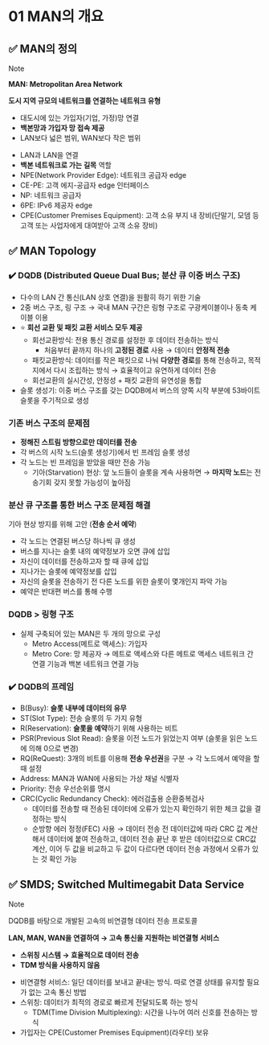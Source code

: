 # 01 MAN의 개요

## ✅ MAN의 정의

> [!NOTE]
>
> **MAN: Metropolitan Area Network**
>
> **도시 지역 규모의 네트워크를 연결하는 네트워크 유형**
>
> - 대도시에 있는 가입자(기업, 가정)망 연결
> - **백본망과 가입자 망 접속 제공**
> - LAN보다 넓은 범위, WAN보다 작은 범위

- LAN과 LAN을 연결
- **백본 네트워크로 가는 길목** 역할
- NPE(Network Provider Edge): 네트워크 공급자 edge
- CE-PE: 고객 에지-공급자 edge 인터페이스
- NP: 네트워크 공급자
- 6PE: IPv6 제공자 edge
- CPE(Customer Premises Equipment): 고객 소유 부지 내 장비(단말기, 모뎀 등 고객 또는 사업자에게 대여받아 고객 소유 장비)

## ✅ MAN Topology

### ✔️ DQDB (Distributed Queue Dual Bus; 분산 큐 이중 버스 구조)

- 다수의 LAN 간 통신(LAN 상호 연결)을 원활히 하기 위한 기술
- 2중 버스 구조, 링 구조 → 국내 MAN 구간은 링형 구조로 구광케이블이나 동축 케이블 이용
- ⭐ **회선 교환 및 패킷 교환 서비스 모두 제공**
  - 회선교환방식: 전용 통신 경로를 설정한 후 데이터 전송하는 방식
    - 처음부터 끝까지 하나의 **고정된 경로** 사용 → 데이터 **안정적 전송**
  - 패킷교환방식: 데이터를 작은 패킷으로 나눠 **다양한 경로**를 통해 전송하고, 목적지에서 다시 조립하는 방식 → 효율적이고 유연하게 데이터 전송
  - 회선교환의 실시간성, 안정성 + 패킷 교환의 유연성을 통합
- 슬롯 생성기: 이중 버스 구조를 갖는 DQDB에서 버스의 양쪽 시작 부분에 53바이트 슬롯을 주기적으로 생성

### 기존 버스 구조의 문제점

- **정해진 스트림 방향으로만 데이터를 전송**
- 각 버스의 시작 노드(슬롯 생성기)에서 빈 프레임 슬롯 생성
- 각 노드는 빈 프레임을 받았을 때만 전송 가능
  - 기아(Starvation) 현상: 앞 노드들이 슬롯을 계속 사용하면 → **마지막 노드**는 전송기회 갖지 못할 가능성이 높아짐

### 분산 큐 구조를 통한 버스 구조 문제점 해결

기아 현상 방지를 위해 고안 (**전송 순서 예약**)

- 각 노드는 연결된 버스당 하나씩 큐 생성
- 버스를 지나는 슬롯 내의 예약정보가 오면 큐에 삽입
- 자신이 데이터를 전송하고자 할 때 큐에 삽입
- 지나가는 슬롯에 예약정보를 삽입
- 자신의 슬롯을 전송하기 전 다른 노드를 위한 슬롯이 몇개인지 파악 가능
- 예약은 반대편 버스를 통해 수행

### DQDB > 링형 구조

- 실제 구축되어 있는 MAN은 두 개의 망으로 구성
  - Metro Access(메트로 액세스): 가입자
  - Metro Core: 망 제공자 → 메트로 액세스와 다른 메트로 액세스 네트워크 간 연결 기능과 백본 네트워크 연결 가능

### ✔️ DQDB의 프레임

- B(Busy): **슬롯 내부에 데이터의 유무**
- ST(Slot Type): 전송 슬롯의 두 가지 유형
- R(Reservation): **슬롯을 예약**하기 위해 사용하는 비트
- PSR(Previous Slot Read): 슬롯을 이전 노드가 읽었는지 여부 (슬롯을 읽은 노드에 의해 0으로 변경)
- RQ(ReQuest): 3개의 비트를 이용해 **전송 우선권**을 구분 → 각 노드에서 예약을 할 때 설정
- Address: MAN과 WAN에 사용되는 가상 채널 식별자
- Priority: 전송 우선순위를 명시
- CRC(Cyclic Redundancy Check): 에러검출용 순환중복검사
  - 데이터를 전송할 때 전송된 데이터에 오류가 있는지 확인하기 위한 체크 값을 결정하는 방식
  - 순방향 에러 정정(FEC) 사용 → 데이터 전송 전 데이터값에 따라 CRC 값 계산해서 데이터에 붙여 전송하고, 데이터 전송 끝난 후 받은 데이터값으로 CRC값 계산, 이어 두 값을 비교하고 두 값이 다르다면 데이터 전송 과정에서 오류가 있는 것 확인 가능

## ✅ SMDS; **Switched Multimegabit Data Service**

> [!NOTE]
>
> DQDB를 바탕으로 개발된 고속의 비연결형 데이터 전송 프로토콜
>
> **LAN, MAN, WAN을 연결하여 → 고속 통신을 지원하는 비연결형 서비스**
>
> - **스위칭 시스템 → 효율적으로 데이터 전송**
> - **TDM 방식을 사용하지 않음**

- 비연결형 서비스: 일단 데이터를 보내고 끝내는 방식. 따로 연결 상태를 유지할 필요가 없는 고속 통신 방법
- 스위칭: 데이터가 최적의 경로로 빠르게 전달되도록 하는 방식
  - TDM(Time Division Multiplexing): 시간을 나누어 여러 신호를 전송하는 방식
- 가입자는 CPE(Customer Premises Equipment)(라우터) 보유
